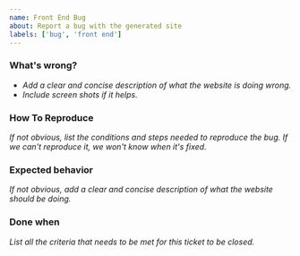 ```yaml
---
name: Front End Bug
about: Report a bug with the generated site
labels: ['bug', 'front end']
---
```


### What's wrong?

* _Add a clear and concise description of what the website is doing wrong._
* _Include screen shots if it helps._

### How To Reproduce

_If not obvious, list the conditions and steps needed to reproduce the bug. If we can't
reproduce it, we won't know when it's fixed._

### Expected behavior

_If not obvious, add a clear and concise description of what the website should be doing._

### Done when

_List all the criteria that needs to be met for this ticket to be closed._
